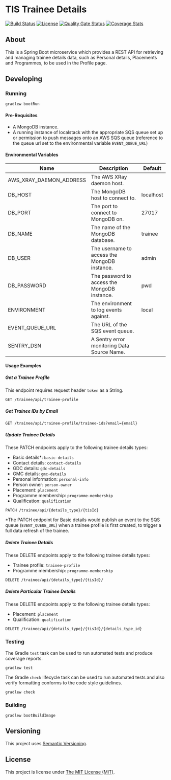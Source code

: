 # TIS Trainee Details

[![Build Status][build-badge]][build-href]
[![License][license-badge]][license-href]
[![Quality Gate Status][quality-gate-badge]][quality-gate-href]
[![Coverage Stats][coverage-badge]][coverage-href]

## About
This is a Spring Boot microservice which provides a REST API for retrieving and
managing trainee details data, such as Personal details, Placements and Programmes, 
to be used in the Profile page.

## Developing

### Running

```shell
gradlew bootRun
```

#### Pre-Requisites

- A MongoDB instance.
- A running instance of localstack with the appropriate SQS queue set up
  or permission to push messages onto an AWS SQS queue
  (reference to the queue url set to the environmental variable `EVENT_QUEUE_URL`)

#### Environmental Variables

| Name                    | Description                                  | Default   |
|-------------------------|----------------------------------------------|-----------|
| AWS_XRAY_DAEMON_ADDRESS | The AWS XRay daemon host.                    |           |
| DB_HOST                 | The MongoDB host to connect to.              | localhost |
| DB_PORT                 | The port to connect to MongoDB on.           | 27017     |
| DB_NAME                 | The name of the MongoDB database.            | trainee   |
| DB_USER                 | The username to access the MongoDB instance. | admin     |
| DB_PASSWORD             | The password to access the MongoDB instance. | pwd       |
| ENVIRONMENT             | The environment to log events against.       | local     |
| EVENT_QUEUE_URL         | The URL of the SQS event queue.              |           |
| SENTRY_DSN              | A Sentry error monitoring Data Source Name.  |           |

#### Usage Examples

##### Get a Trainee Profile

This endpoint requires request header `token` as a String.

```
GET /trainee/api/trainee-profile
```

##### Get Trainee IDs by Email

```
GET /trainee/api/trainee-profile/trainee-ids?email={email}
```

##### Update Trainee Details

These PATCH endpoints apply to the following trainee details types:
- Basic details*: `basic-details`
- Contact details: `contact-details`
- GDC details: `gdc-details`
- GMC details: `gmc-details`
- Personal information: `personal-info`
- Person owner: `person-owner`
- Placement: `placement`
- Programme membership: `programme-membership`
- Qualification: `qualification`

```
PATCH /trainee/api/{details_type}/{tisId}
```

*The PATCH endpoint for Basic details would publish an event to the SQS queue (`EVENT_QUEUE_URL`)
when a trainee profile is first created, to trigger a full data refresh of the trainee.

##### Delete Trainee Details

These DELETE endpoints apply to the following trainee details types:
- Trainee profile: `trainee-profile`
- Programme membership: `programme-membership`

```
DELETE /trainee/api/{details_type}/{tisId}/
```

##### Delete Particular Trainee Details

These DELETE endpoints apply to the following trainee details types:
- Placement: `placement`
- Qualification: `qualification`

```
DELETE /trainee/api/{details_type}/{tisId}/{details_type_id}
```

### Testing

The Gradle `test` task can be used to run automated tests and produce coverage
reports.
```shell
gradlew test
```

The Gradle `check` lifecycle task can be used to run automated tests and also
verify formatting conforms to the code style guidelines.
```shell
gradlew check
```

### Building

```shell
gradlew bootBuildImage
```

## Versioning

This project uses [Semantic Versioning](https://semver.org).

## License

This project is license under [The MIT License (MIT)](LICENSE).

[coverage-badge]: https://sonarcloud.io/api/project_badges/measure?project=Health-Education-England_TIS-TRAINEE-DETAILS&metric=coverage
[coverage-href]: https://sonarcloud.io/component_measures?metric=coverage&id=Health-Education-England_TIS-TRAINEE-DETAILS
[build-badge]: https://badgen.net/github/checks/health-education-england/tis-trainee-details?label=build&icon=github
[build-href]: https://github.com/Health-Education-England/tis-trainee-details/actions/workflows/ci-cd-workflow.yml
[license-badge]: https://badgen.net/github/license/health-education-england/tis-trainee-details
[license-href]: LICENSE
[quality-gate-badge]: https://sonarcloud.io/api/project_badges/measure?project=Health-Education-England_TIS-TRAINEE-DETAILS&metric=alert_status
[quality-gate-href]: https://sonarcloud.io/summary/new_code?id=Health-Education-England_TIS-TRAINEE-DETAILS
